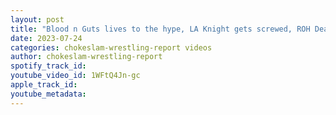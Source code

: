 ```yaml
---
layout: post
title: "Blood n Guts lives to the hype, LA Knight gets screwed, ROH Death Before Dishonored review. Ep# 151"
date: 2023-07-24
categories: chokeslam-wrestling-report videos
author: chokeslam-wrestling-report
spotify_track_id: 
youtube_video_id: 1WFtQ4Jn-gc
apple_track_id: 
youtube_metadata: 
---
```

